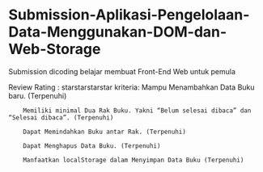 # Submission-Aplikasi-Pengelolaan-Data-Menggunakan-DOM-dan-Web-Storage
Submission dicoding belajar membuat Front-End Web untuk pemula



Review Rating : starstarstarstar
kriteria:
        Mampu Menambahkan Data Buku baru. (Terpenuhi)

        Memiliki minimal Dua Rak Buku. Yakni “Belum selesai dibaca” dan “Selesai dibaca”. (Terpenuhi)

        Dapat Memindahkan Buku antar Rak. (Terpenuhi)

        Dapat Menghapus Data Buku. (Terpenuhi)

        Manfaatkan localStorage dalam Menyimpan Data Buku (Terpenuhi)

